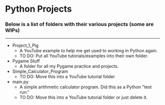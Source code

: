 # Python Projects
### Below is a list of folders with their various projects (some are WIPs)
---------------------
* Project_1_Pig
    * A YouTube example to help me get used to working in Python again.
    * TO DO: Put all YouTube tutorials/examples into their own folder.
* Pygame Stuff
    * A folder for all my Pygame practice and projects.
* Simple_Calculator_Program
    * TO DO: Move this into a YouTube tutorial folder
* main.py
    * A simple arithmetic calculator program. Did this as a Python "test run."
    * TO DO: Move this into a YouTube tutorial folder or just delete it.

